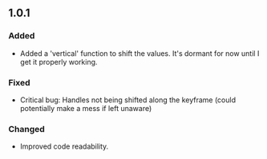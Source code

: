 ## 1.0.1

### Added
- Added a 'vertical' function to shift the values. It's dormant for now until I get it properly working.

### Fixed
- Critical bug: Handles not being shifted along the keyframe (could potentially make a mess if left unaware)

### Changed
- Improved code readability.